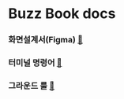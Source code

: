 # Buzz Book docs

### 화면설계서(Figma) [🔗](https://www.figma.com/design/icmt3jcjp4be6PVNWxwBF0/AA?node-id=0-1&t=WWU3gorPuZ0Jrce2-1)

### 터미널 명령어 [🔗](./터미널명령어.md)

### 그라운드 룰 [🔗](./그라운드룰.md)

